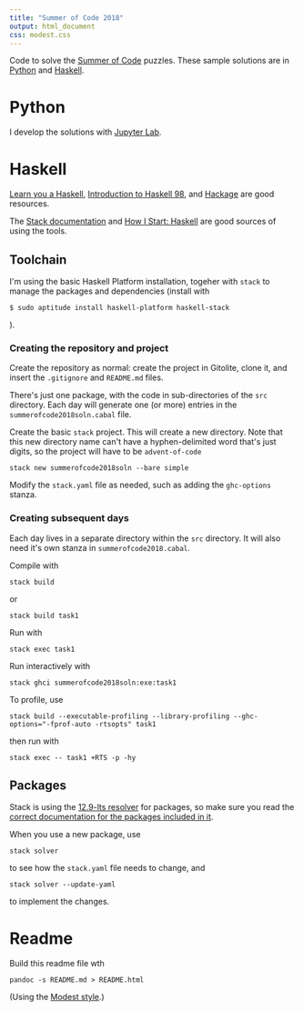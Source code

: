 ```yaml
---
title: "Summer of Code 2018"
output: html_document
css: modest.css
---
```

Code to solve the [Summer of Code](https://learn2.open.ac.uk/course/view.php?id=206891) puzzles. These sample solutions are in [Python](https://www.python.org/) and [Haskell](https://wiki.haskell.org/Haskell).

# Python
I develop the solutions with [Jupyter Lab](https://github.com/jupyterlab/).

# Haskell

[Learn you a Haskell](http://learnyouahaskell.com/chapters), [Introduction to Haskell 98](https://www.haskell.org/tutorial/index.html), and [Hackage](https://hackage.haskell.org/) are good resources.

The [Stack documentation](https://docs.haskellstack.org/en/stable/README/) and [How I Start: Haskell](http://howistart.org/posts/haskell/1/) are good sources of using the tools. 

## Toolchain

I'm using the basic Haskell Platform installation, togeher with `stack` to manage the packages and dependencies (install with
```
$ sudo aptitude install haskell-platform haskell-stack
```
).

### Creating the repository and project
Create the repository as normal: create the project in Gitolite, clone it, and insert the `.gitignore` and `README.md` files.

There's just one package, with the code in sub-directories of the `src` directory. Each day will generate one (or more) entries in the `summerofcode2018soln.cabal` file.

Create the basic `stack` project. This will create a new directory. Note that this new directory name can't have a hyphen-delimited word that's just digits, so the project will have to be `advent-of-code`

```
stack new summerofcode2018soln --bare simple
```

Modify the `stack.yaml` file as needed, such as adding the `ghc-options` stanza. 

### Creating subsequent days

Each day lives in a separate directory within the `src` directory. It will also need it's own stanza in `summerofcode2018.cabal`.

Compile with
```
stack build
```
or 
```
stack build task1
```

Run with
```
stack exec task1
```

Run interactively with
```
stack ghci summerofcode2018soln:exe:task1
```

To profile, use 
```
stack build --executable-profiling --library-profiling --ghc-options="-fprof-auto -rtsopts" task1
```
then run with
```
stack exec -- task1 +RTS -p -hy
```

## Packages

Stack is using the [12.9-lts resolver](https://www.stackage.org/lts-12.9) for packages, so make sure you read the [correct documentation for the packages included in it](https://www.stackage.org/lts-12.9/docs).

When you use a new package, use 

```
stack solver
```
to see how the `stack.yaml` file needs to change, and 
```
stack solver --update-yaml
```
to implement the changes.

# Readme

Build this readme file wth
```
pandoc -s README.md > README.html
```

(Using the [Modest style](https://github.com/markdowncss/modest).)
